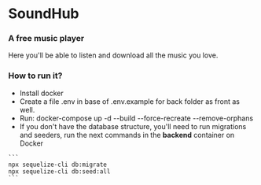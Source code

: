 # SoundHub
### A free music player

Here you'll be able to listen and download all the music you love.

### How to run it?
- Install docker
- Create a file .env in base of .env.example for back folder as front as well.
- Run: docker-compose up -d --build --force-recreate --remove-orphans
- If you don't have the database structure, you'll need to run migrations and seeders, run the next commands in the **backend** container on Docker
````
```
npx sequelize-cli db:migrate
npx sequelize-cli db:seed:all
```
````
